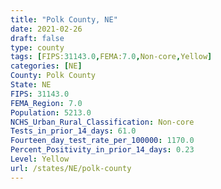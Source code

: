 ```yaml
---
title: "Polk County, NE"
date: 2021-02-26
draft: false
type: county
tags: [FIPS:31143.0,FEMA:7.0,Non-core,Yellow]
categories: [NE]
County: Polk County
State: NE
FIPS: 31143.0
FEMA_Region: 7.0
Population: 5213.0
NCHS_Urban_Rural_Classification: Non-core
Tests_in_prior_14_days: 61.0
Fourteen_day_test_rate_per_100000: 1170.0
Percent_Positivity_in_prior_14_days: 0.23
Level: Yellow
url: /states/NE/polk-county
---
```



